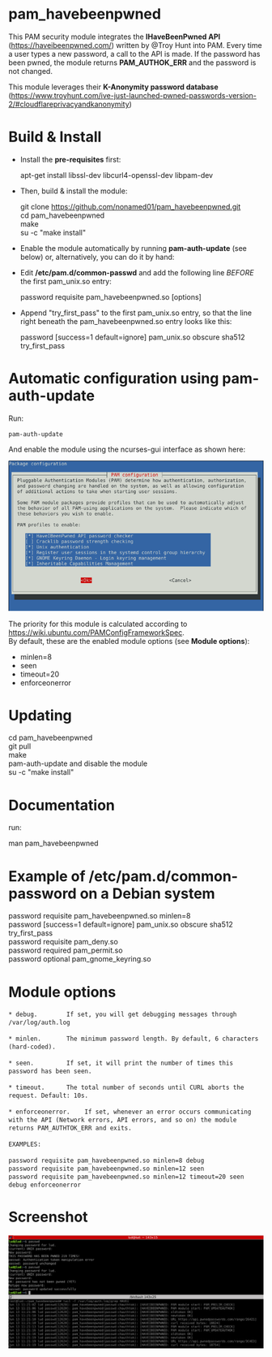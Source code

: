 # pam_havebeenpwned

This PAM security module integrates the **IHaveBeenPwned API**
(https://haveibeenpwned.com/)  written by
@Troy Hunt into PAM. Every time a user types a new password, a call to
the API is made. If the password has been pwned, the module
returns **PAM_AUTHOK_ERR** and the password is not changed.

This module leverages their **K-Anonymity password database**
(https://www.troyhunt.com/ive-just-launched-pwned-passwords-version-2/#cloudflareprivacyandkanonymity)

# Build & Install

* Install the **pre-requisites** first:

	apt-get install libssl-dev libcurl4-openssl-dev libpam-dev

* Then, build & install the module:

	git clone https://github.com/nonamed01/pam_havebeenpwned.git  
	cd pam_havebeenpwned  
	make  
	su -c "make install"

* Enable the module automatically by running **pam-auth-update** (see below)
  or, alternatively, you can do it by hand:

* Edit **/etc/pam.d/common-passwd** and add the following line *BEFORE* the
  first pam_unix.so entry:

	password requisite pam_havebeenpwned.so [options]

* Append "try_first_pass" to the first pam_unix.so entry, so that the line
	right beneath the pam_havebeenpwned.so entry looks like this:

	password        [success=1 default=ignore]      pam_unix.so obscure sha512 try_first_pass

# Automatic configuration using pam-auth-update

Run:
	
	pam-auth-update

And enable the module using the ncurses-gui interface as shown here:

![Screenshot](pamauthupdate.png)

The priority for this module is calculated according to https://wiki.ubuntu.com/PAMConfigFrameworkSpec.  
By default, these are the enabled module options (see **Module options**):  

* minlen=8
* seen 
* timeout=20
* enforceonerror

# Updating

cd pam_havebeenpwned  
git pull  
make  
pam-auth-update and disable the module  
su -c "make install"

# Documentation

run:  

man pam_havebeenpwned

# Example of /etc/pam.d/common-password on a Debian system

password 	requisite 	pam_havebeenpwned.so minlen=8  
password	[success=1 default=ignore]	pam_unix.so obscure sha512 try_first_pass  
password	requisite			pam_deny.so  
password	required			pam_permit.so  
password	optional	pam_gnome_keyring.so  

# Module options

	* debug.		If set, you will get debugging messages through /var/log/auth.log

	* minlen.		The minimum password length. By default, 6 characters (hard-coded).

	* seen.			If set, it will print the number of times this password has been seen. 

	* timeout.		The total number of seconds until CURL aborts the request. Default: 10s.

	* enforceonerror.	 If set, whenever an error occurs communicating with the API (Network errors, API errors, and so on) the module returns PAM_AUTHTOK_ERR and exits.

	EXAMPLES:
	
	password requisite pam_havebeenpwned.so minlen=8 debug  
	password requisite pam_havebeenpwned.so minlen=12 seen
	password requisite pam_havebeenpwned.so minlen=12 timeout=20 seen debug enforceonerror

# Screenshot

![Screenshot](screenshot.png)
